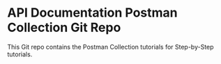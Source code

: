 # API Documentation Postman Collection Git Repo

This Git repo contains the Postman Collection tutorials for Step-by-Step tutorials.
